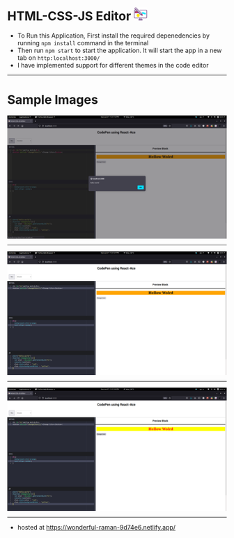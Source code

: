 # HTML-CSS-JS Editor <img src="./assets/monitor.png" width="30px"> 
  - To Run this Application, First install the required depenedencies by running `npm install` command in the terminal
  - Then run `npm start` to start the application. It will start the app in a new tab on `http:localhost:3000/`
  - I have implemented support for different themes in the code editor
---
# Sample Images 
  <img src="./assets/img-1.png" align="center">
  <hr />
  <img src="./assets/img-2.png" align="center">
  <hr />
  <img src="./assets/img-3.png" align="center">
  <hr />

  - hosted at https://wonderful-raman-9d74e6.netlify.app/